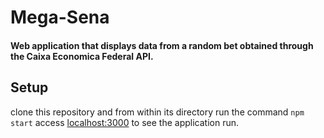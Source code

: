 # Mega-Sena

#### Web application that displays data from a random bet obtained through the Caixa Economica Federal API.

## Setup
clone this repository and from within its directory run the command `npm start` access [localhost:3000](hattp://localhost:3000) to see the application run.